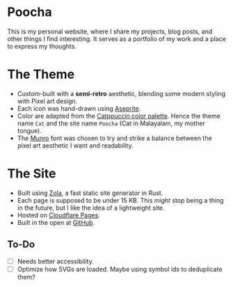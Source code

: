 # Poocha

This is my personal website, where I share my projects, blog posts, and other things I find interesting. It serves as a portfolio of my work and a place to express my thoughts.

# The Theme

- Custom-built with a **semi-retro** aesthetic, blending some modern styling with Pixel art design.
- Each icon was hand-drawn using [Aseprite](https://www.aseprite.org/).
- Color are adapted from the [Catppuccin color palette](https://catppuccin.com/palette/). Hence the theme name `Cat` and the site name `Poocha` (Cat in Malayalam, my mother tongue).
- The [Munro](https://www.tenbytwenty.com/#munro) font was chosen to try and strike a balance between the pixel art aesthetic I want and readability.

# The Site

- Built using [Zola](https://www.getzola.org/), a fast static site generator in Rust.
- Each page is supposed to be under 15 KB. This *might* stop being a thing in the future, but I like the idea of a lightweight site.
- Hosted on [Cloudflare Pages](https://pages.cloudflare.com/).
- Built in the open at [GitHub](https://github.com/mufeedali/poocha).

## To-Do

- [ ] Needs better accessibility.
- [ ] Optimize how SVGs are loaded. Maybe using symbol ids to deduplicate them?

